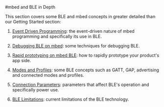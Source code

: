 #mbed and BLE in Depth

This section covers some BLE and mbed concepts in greater detailed than our Getting Started section:

1. [Event Driven Programming](/InDepth/Events/): the event-driven nature of mbed programming and specifically its use in BLE.

2. [Debugging BLE on mbed](/InDepth/Debugging/): some techniques for debugging BLE.

3. [Rapid prototyping on mbed BLE](/InDepth/Prototyping.md/): how to rapidly prototype your product's app side.

2. [Modes and Profiles](/InDepth/BLEInDepth/): some BLE concepts such as GATT, GAP, advertising and connected modes and profiles.

3. [Connection Parameters](/InDepth/ConnectionParameters/): parameters that affect BLE's operation and specifically power use.

4. [BLE Limitations](/InDepth/Limitations/): current limitations of the BLE technology. 